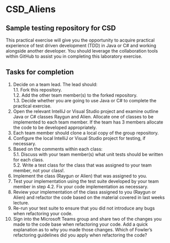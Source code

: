 # CSD_Aliens

## Sample testing repository for CSD

This practical exercise will give you the opportunity to acquire practical experience of test driven development (TDD) in Java or C# and working alongside another developer. You should leverage the collaboration tools within GitHub to assist you in completing this laboratory exercise.  

## Tasks for completion

  1. Decide on a team lead. The lead should:  
  1.1. Fork this repository.  
  1.2. Add the other team member(s) to the forked repository.  
  1.3. Decide whether you are going to use Java or C# to complete the practical exercise.  
  2. Open the relevant IntelliJ or Visual Studio project and examine outline Java or C# classes Raygun and Alien. Allocate one of classes to be implemented to each team member. If the team has 3 members allocate the code to be developed appropriately.  
  3. Each team member should clone a local copy of the group repository.
  4. Configure the local IntelliJ or Visual Studio project for testing, if necessary.
  5. Based on the comments within each class:  
  5.1. Discuss with your team member(s) what unit tests should be written for each class.  
  5.2. Write a test class for the class that was assigned to your team member, not your class!.  
  6. Implement the class (Raygun or Alien) that was assigned to you.
  7. Test your implementation using the test suite developed by your team member in step 4.2. Fix your code implementation as necessary.  
  8. Review your implementation of the class assigned to you (Raygun or Alien) and refactor the code based on the material covered in last weeks lecture.  
  9. Re-run your test suite to ensure that you did not introduce any bugs when refactoring your code.
  10. Sign into the Microsoft Teams group and share two of the changes you made to the code base when refactoring your code. Add a quick explanation as to why you made those changes. Which of Fowler’s refactoring guidelines did you apply when refactoring the code?  
